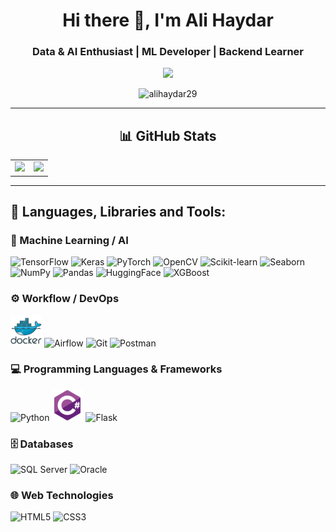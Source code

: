 <h1 align="center">Hi there 👋, I'm Ali Haydar</h1>
<h3 align="center">Data & AI Enthusiast | ML Developer | Backend Learner</h3>

<p align="center">
  <img src="https://media.giphy.com/media/hvRJCLFzcasrR4ia7z/giphy.gif" width="40"/>
</p>

<p align="center">
  <img src="https://komarev.com/ghpvc/?username=alihaydar29&label=Profile%20views&color=0e75b6&style=flat" alt="alihaydar29" />
</p>

---

<h2 align="center">📊 GitHub Stats</h2>

<table align="center">
  <tr>
    <td align="center">
      <img src="https://github-readme-stats.vercel.app/api?username=alihaydar29&show_icons=true&count_private=true&hide=contribs,issues&theme=default" width="350" />
    </td>
    <td align="center">
      <img src="https://github-readme-stats.vercel.app/api/top-langs/?username=alihaydar29&layout=compact&hide=html,css&theme=default" width="350" />
    </td>
  </tr>
</table>


---



<!-- 🚀 Skills Section -->
<h2 align="left">🚀 Languages, Libraries and Tools:</h2>

<!-- 🧠 Machine Learning / AI -->
<h3>🧠 Machine Learning / AI</h3>
<p align="left">
  <img src="https://www.vectorlogo.zone/logos/tensorflow/tensorflow-icon.svg" width="50" height="50" alt="TensorFlow"/>
  <img src="https://upload.wikimedia.org/wikipedia/commons/c/c9/Keras_Logo.jpg" width="50" height="50" alt="Keras"/>
  <img src="https://www.vectorlogo.zone/logos/pytorch/pytorch-icon.svg" width="50" height="50" alt="PyTorch"/>
  <img src="https://www.vectorlogo.zone/logos/opencv/opencv-icon.svg" width="50" height="50" alt="OpenCV"/>
  <img src="https://upload.wikimedia.org/wikipedia/commons/0/05/Scikit_learn_logo_small.svg" width="50" height="50" alt="Scikit-learn"/>
  <img src="https://seaborn.pydata.org/_static/logo-wide-lightbg.svg" width="70" height="40" alt="Seaborn"/>
  <img src="https://upload.wikimedia.org/wikipedia/commons/3/31/NumPy_logo_2020.svg" width="60" height="40" alt="NumPy"/>
  <img src="https://upload.wikimedia.org/wikipedia/commons/e/ed/Pandas_logo.svg" width="50" height="50" alt="Pandas"/>
  <img src="https://huggingface.co/datasets/huggingface/brand-assets/resolve/main/hf-logo.svg" width="60" height="40" alt="HuggingFace"/>
  <img src="https://upload.wikimedia.org/wikipedia/commons/6/69/XGBoost_logo.png" width="50" height="50" alt="XGBoost"/>
</p>

<!-- ⚙️ DevOps / Workflow -->
<h3>⚙️ Workflow / DevOps</h3>
<p align="left">
  <img src="https://raw.githubusercontent.com/devicons/devicon/master/icons/docker/docker-original-wordmark.svg" width="50" height="50" alt="Docker"/>
  <img src="https://upload.wikimedia.org/wikipedia/commons/d/de/AirflowLogo.png" width="50" height="50" alt="Airflow"/>
  <img src="https://www.vectorlogo.zone/logos/git-scm/git-scm-icon.svg" width="50" height="50" alt="Git"/>
  <img src="https://www.vectorlogo.zone/logos/getpostman/getpostman-icon.svg" width="50" height="50" alt="Postman"/>
</p>

<!-- 💻 Programming Languages & Frameworks -->
<h3>💻 Programming Languages & Frameworks</h3>
<p align="left">
  <img src="https://upload.wikimedia.org/wikipedia/commons/c/c3/Python-logo-notext.svg" width="50" height="50" alt="Python"/>
  <img src="https://raw.githubusercontent.com/devicons/devicon/master/icons/csharp/csharp-original.svg" width="50" height="50" alt="C#"/>
  <img src="https://cdn.worldvectorlogo.com/logos/flask.svg" width="50" height="50" alt="Flask"/>
</p>

<!-- 🗄️ Databases -->
<h3>🗄️ Databases</h3>
<p align="left">
  <img src="https://www.svgrepo.com/show/303229/microsoft-sql-server-logo.svg" width="50" height="50" alt="SQL Server"/>
  <img src="https://upload.wikimedia.org/wikipedia/commons/5/50/Oracle_logo.svg" width="60" height="40" alt="Oracle"/>
</p>

<!-- 🌐 Web Technologies -->
<h3>🌐 Web Technologies</h3>
<p align="left">
  <img src="https://www.vectorlogo.zone/logos/w3_html5/w3_html5-icon.svg" width="50" height="50" alt="HTML5"/>
  <img src="https://www.vectorlogo.zone/logos/w3_css/w3_css-icon.svg" width="50" height="50" alt="CSS3"/>
</p>
